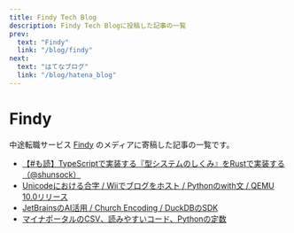 ```yaml
---
title: Findy Tech Blog
description: Findy Tech Blogに投稿した記事の一覧
prev:
  text: "Findy"
  link: "/blog/findy"
next:
  text: "はてなブログ"
  link: "/blog/hatena_blog"
---
```


# Findy

中途転職サービス [Findy](https://findy-code.io) のメディアに寄稿した記事の一覧です。 

- [【#も読】TypeScriptで実装する『型システムのしくみ』をRustで実装する（@shunsock）](https://findy-code.io/media/articles/modoku20250611-shunsock)
- [Unicodeにおける合字 / Wiiでブログをホスト / Pythonのwith文 / QEMU 10.0リリース](https://findy-code.io/media/articles/modoku20250516-shunsock)
- [JetBrainsのAI活用 / Church Encoding / DuckDBのSDK](https://findy-code.io/media/articles/modoku20250501-shunsock)
- [マイナポータルのCSV、読みやすいコード、Pythonの定数](https://findy-code.io/media/articles/modoku20250325-shunsock)
